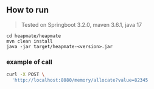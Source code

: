 ## How to run
> Tested on Springboot 3.2.0, maven 3.6.1, java 17

```
cd heapmate/heapmate
mvn clean install
java -jar target/heapmate-<version>.jar
```
### example of call
```sh
curl -X POST \
  'http://localhost:8080/memory/allocate?value=82345
```

